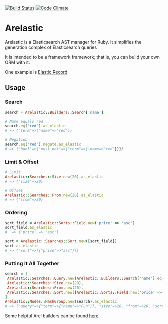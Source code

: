 [![Build Status](https://travis-ci.org/matthuhiggins/arelastic.svg?branch=master)](https://travis-ci.org/matthuhiggins/arelastic) [![Code Climate](https://codeclimate.com/github/matthuhiggins/arelastic/badges/gpa.svg)](https://codeclimate.com/github/matthuhiggins/arelastic)
# Arelastic

Arelastic is a Elasticsearch AST manager for Ruby. It simplifies the generation complex of Elasticsearch queries

It is intended to be a framework framework; that is, you can build your own ORM with it.

One example is [Elastic Record](https://github.com/data-axle/elastic_record)

## Usage

### Search
```ruby
search = Arelastic::Builders::Search['name']

# Name equals red
search.eq('red').as_elastic
# => {"term"=>{"name"=>"red"}}

# Negation
search.eq("red").negate.as_elastic
# => {"bool"=>{"must_not"=>{"term"=>{:name=>"red"}}}}
```

### Limit & Offset
```ruby
# Limit
Arelastic::Searches::Size.new(20).as_elastic
# => {"size"=>20}

# Offset
Arelastic::Searches::From.new(20).as_elastic
# => {"from"=>20}
```

### Ordering
```ruby
sort_field = Arelastic::Sorts::Field.new('price' => 'asc')
sort_field.as_elastic
#  => {'price' => 'asc'}

sort = Arelastic::Searches::Sort.new([sort_field])
sort.as_elastic
# => {"sort"=>[{"price"=>"asc"}]}
```

### Putting It All Together
```ruby
search = [
 Arelastic::Searches::Query.new(Arelastic::Builders::Search['name'].eq('Fun')),
 Arelastic::Searches::Size.new(20),
 Arelastic::Searches::From.new(20),
 Arelastic::Searches::Sort.new([Arelastic::Sorts::Field.new('price' => 'asc')])
]
Arelastic::Nodes::HashGroup.new(search).as_elastic
# => {"query"=>{"term"=>{"name"=>"Fun"}}, "size"=>20, "from"=>20, "sort"=>[{"price"=>"asc"}]}
```

Some helpful Arel builders can be found [here](/blob/master/lib/arelastic/builders/filter.rb.)
